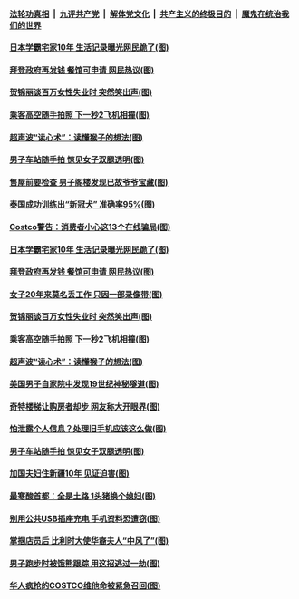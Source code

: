 ####  [法轮功真相](../../../../basic/blob/master/README.md?t=04271302) &nbsp;|&nbsp; [九评共产党](../../../../9ping.md/blob/master/README.md?t=04271302) &nbsp;|&nbsp; [解体党文化](../../../../jtdwh.md/blob/master/README.md?t=04271302)  &nbsp;|&nbsp; [共产主义的终极目的](../../../../gczydzjmd.md/blob/master/README.md?t=04271302) &nbsp;|&nbsp; [魔鬼在统治我们的世界](../../../../mgztzwmdsj.md/blob/master/README.md?t=04271302) 

#### [日本学霸宅家10年 生活记录曝光网民跪了(图)](../pages/p3/969932.md?t=04271302) 

#### [拜登政府再发钱 餐馆可申请 网民热议(图)](../pages/p3/969874.md?t=04271302) 

#### [贺锦丽谈百万女性失业时 突然笑出声(图)](../pages/p3/969860.md?t=04271302) 

#### [乘客高空随手拍照 下一秒2飞机相撞(图)](../pages/p3/969851.md?t=04271302) 

#### [超声波“读心术”：读懂猴子的想法(图)](../pages/p3/969850.md?t=04271302) 

#### [男子车站随手拍 惊见女子双腿透明(图)](../pages/p3/969364.md?t=04271302) 

#### [售屋前要检查 男子阁楼发现已故爷爷宝藏(图)](../pages/p3/969991.md?t=04271302) 

#### [泰国成功训练出“新冠犬” 准确率95%(图)](../pages/p3/969967.md?t=04271302) 

#### [Costco警告：消费者小心这13个在线骗局(图)](../pages/p3/969965.md?t=04271302) 

#### [日本学霸宅家10年 生活记录曝光网民跪了(图)](../pages/p3/969932.md?t=04271302) 

#### [拜登政府再发钱 餐馆可申请 网民热议(图)](../pages/p3/969874.md?t=04271302) 

#### [女子20年来莫名丢工作 只因一部录像带(图)](../pages/p3/969898.md?t=04271302) 


#### [贺锦丽谈百万女性失业时 突然笑出声(图)](../pages/p3/969860.md?t=04271302) 

#### [乘客高空随手拍照 下一秒2飞机相撞(图)](../pages/p3/969851.md?t=04271302) 

#### [超声波“读心术”：读懂猴子的想法(图)](../pages/p3/969850.md?t=04271302) 

#### [美国男子自家院中发现19世纪神秘隧道(图)](../pages/p3/969813.md?t=04271302) 

#### [奇特楼梯让购房者却步 网友称大开眼界(图)](../pages/p3/969801.md?t=04271302) 

#### [怕泄露个人信息？处理旧手机应该这么做(图)](../pages/p3/969465.md?t=04271302) 

#### [男子车站随手拍 惊见女子双腿透明(图)](../pages/p3/969364.md?t=04271302) 

#### [加国夫妇住新疆10年 见证迫害(图)](../pages/p3/969700.md?t=04271302) 

#### [最寒酸首都：全是土路 1头猪换个媳妇(图)](../pages/p3/969358.md?t=04271302) 

#### [别用公共USB插座充电 手机资料恐遭窃(图)](../pages/p3/969693.md?t=04271302) 

#### [掌掴店员后 比利时大使华裔夫人“中风了”(图)](../pages/p3/969668.md?t=04271302) 

#### [男子跑步时被饿熊跟踪 用这招逃过一劫(图)](../pages/p3/969681.md?t=04271302) 

#### [华人疯抢的COSTCO维他命被紧急召回(图)](../pages/p3/969666.md?t=04271302) 

